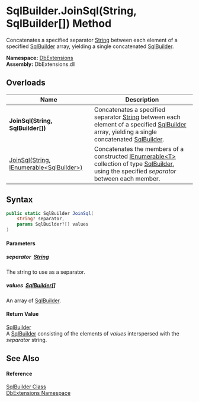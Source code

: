 SqlBuilder.JoinSql(String, SqlBuilder[]) Method
===============================================
Concatenates a specified separator [String][1] between each element of a specified [SqlBuilder][2] array, yielding a single concatenated [SqlBuilder][2].
  
**Namespace:** [DbExtensions][3]  
**Assembly:** DbExtensions.dll

Overloads
---------

| Name                                             | Description                                                                                                                                               |
| ------------------------------------------------ | --------------------------------------------------------------------------------------------------------------------------------------------------------- |
| **JoinSql(String, SqlBuilder[])**                | Concatenates a specified separator [String][1] between each element of a specified [SqlBuilder][2] array, yielding a single concatenated [SqlBuilder][2]. |
| [JoinSql(String, IEnumerable&lt;SqlBuilder>)][4] | Concatenates the members of a constructed [IEnumerable&lt;T>][5] collection of type [SqlBuilder][2], using the specified *separator* between each member. |


Syntax
------

```csharp
public static SqlBuilder JoinSql(
	string? separator,
	params SqlBuilder?[] values
)
```

#### Parameters

##### *separator*  [String][1]
The string to use as a separator.

##### *values*  [SqlBuilder][2][]
An array of [SqlBuilder][2].

#### Return Value
[SqlBuilder][2]  
 A [SqlBuilder][2] consisting of the elements of *values* interspersed with the *separator* string.

See Also
--------

#### Reference
[SqlBuilder Class][2]  
[DbExtensions Namespace][3]  

[1]: https://learn.microsoft.com/dotnet/api/system.string
[2]: README.md
[3]: ../README.md
[4]: JoinSql_1.md
[5]: https://learn.microsoft.com/dotnet/api/system.collections.generic.ienumerable-1